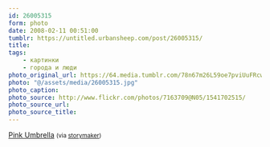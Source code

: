 ```yaml
---
id: 26005315
form: photo
date: 2008-02-11 00:51:00
tumblr: https://untitled.urbansheep.com/post/26005315/
title:
tags:
    - картинки
    - города и люди
photo_original_url: https://64.media.tumblr.com/78n67m26L59oe7pviUuFRcwl_500.jpg
photo: "@/assets/media/26005315.jpg"
photo_caption:
photo_source: http://www.flickr.com/photos/7163709@N05/1541702515/
photo_source_url:
photo_source_title:
---
```


<p><a href="http://www.flickr.com/photos/7163709@N05/1541702515/">Pink Umbrella</a> <small>(via <a href="http://flickr.com/photos/7163709@N05">storymaker</a>)</small></p>
